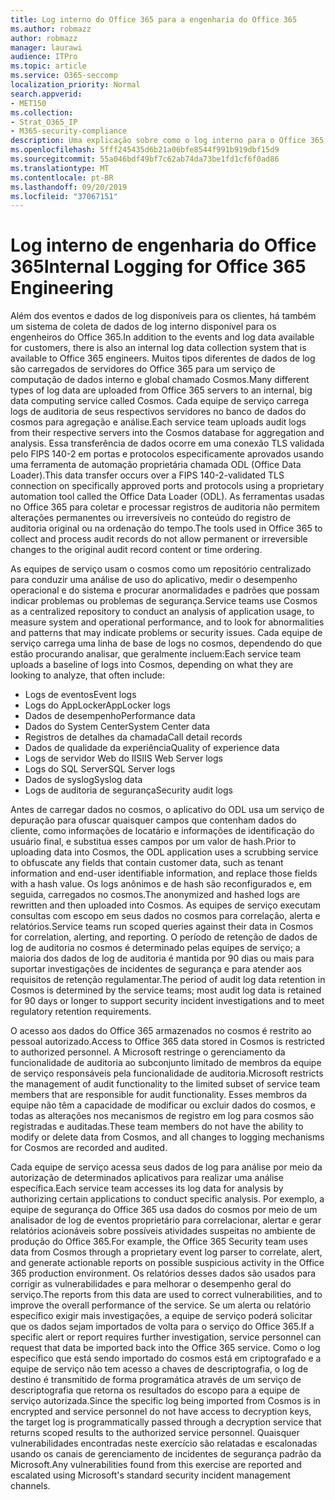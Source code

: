 ```yaml
---
title: Log interno do Office 365 para a engenharia do Office 365
ms.author: robmazz
author: robmazz
manager: laurawi
audience: ITPro
ms.topic: article
ms.service: O365-seccomp
localization_priority: Normal
search.appverid:
- MET150
ms.collection:
- Strat_O365_IP
- M365-security-compliance
description: Uma explicação sobre como o log interno para o Office 365 Engineering Teams funciona.
ms.openlocfilehash: 5fff245435d6b21a06bfe8544f991b919dbf15d9
ms.sourcegitcommit: 55a046bdf49bf7c62ab74da73be1fd1cf6f0ad86
ms.translationtype: MT
ms.contentlocale: pt-BR
ms.lasthandoff: 09/20/2019
ms.locfileid: "37067151"
---
```

# <a name="internal-logging-for-office-365-engineering"></a><span data-ttu-id="6b130-103">Log interno de engenharia do Office 365</span><span class="sxs-lookup"><span data-stu-id="6b130-103">Internal Logging for Office 365 Engineering</span></span>
<span data-ttu-id="6b130-104">Além dos eventos e dados de log disponíveis para os clientes, há também um sistema de coleta de dados de log interno disponível para os engenheiros do Office 365.</span><span class="sxs-lookup"><span data-stu-id="6b130-104">In addition to the events and log data available for customers, there is also an internal log data collection system that is available to Office 365 engineers.</span></span> <span data-ttu-id="6b130-105">Muitos tipos diferentes de dados de log são carregados de servidores do Office 365 para um serviço de computação de dados interno e global chamado Cosmos.</span><span class="sxs-lookup"><span data-stu-id="6b130-105">Many different types of log data are uploaded from Office 365 servers to an internal, big data computing service called Cosmos.</span></span> <span data-ttu-id="6b130-106">Cada equipe de serviço carrega logs de auditoria de seus respectivos servidores no banco de dados do cosmos para agregação e análise.</span><span class="sxs-lookup"><span data-stu-id="6b130-106">Each service team uploads audit logs from their respective servers into the Cosmos database for aggregation and analysis.</span></span> <span data-ttu-id="6b130-107">Essa transferência de dados ocorre em uma conexão TLS validada pelo FIPS 140-2 em portas e protocolos especificamente aprovados usando uma ferramenta de automação proprietária chamada ODL (Office Data Loader).</span><span class="sxs-lookup"><span data-stu-id="6b130-107">This data transfer occurs over a FIPS 140-2-validated TLS connection on specifically approved ports and protocols using a proprietary automation tool called the Office Data Loader (ODL).</span></span> <span data-ttu-id="6b130-108">As ferramentas usadas no Office 365 para coletar e processar registros de auditoria não permitem alterações permanentes ou irreversíveis no conteúdo do registro de auditoria original ou na ordenação do tempo.</span><span class="sxs-lookup"><span data-stu-id="6b130-108">The tools used in Office 365 to collect and process audit records do not allow permanent or irreversible changes to the original audit record content or time ordering.</span></span>

<span data-ttu-id="6b130-109">As equipes de serviço usam o cosmos como um repositório centralizado para conduzir uma análise de uso do aplicativo, medir o desempenho operacional e do sistema e procurar anormalidades e padrões que possam indicar problemas ou problemas de segurança.</span><span class="sxs-lookup"><span data-stu-id="6b130-109">Service teams use Cosmos as a centralized repository to conduct an analysis of application usage, to measure system and operational performance, and to look for abnormalities and patterns that may indicate problems or security issues.</span></span> <span data-ttu-id="6b130-110">Cada equipe de serviço carrega uma linha de base de logs no cosmos, dependendo do que estão procurando analisar, que geralmente incluem:</span><span class="sxs-lookup"><span data-stu-id="6b130-110">Each service team uploads a baseline of logs into Cosmos, depending on what they are looking to analyze, that often include:</span></span>
- <span data-ttu-id="6b130-111">Logs de eventos</span><span class="sxs-lookup"><span data-stu-id="6b130-111">Event logs</span></span>
- <span data-ttu-id="6b130-112">Logs do AppLocker</span><span class="sxs-lookup"><span data-stu-id="6b130-112">AppLocker logs</span></span>
- <span data-ttu-id="6b130-113">Dados de desempenho</span><span class="sxs-lookup"><span data-stu-id="6b130-113">Performance data</span></span>
- <span data-ttu-id="6b130-114">Dados do System Center</span><span class="sxs-lookup"><span data-stu-id="6b130-114">System Center data</span></span>
- <span data-ttu-id="6b130-115">Registros de detalhes da chamada</span><span class="sxs-lookup"><span data-stu-id="6b130-115">Call detail records</span></span>
- <span data-ttu-id="6b130-116">Dados de qualidade da experiência</span><span class="sxs-lookup"><span data-stu-id="6b130-116">Quality of experience data</span></span>
- <span data-ttu-id="6b130-117">Logs de servidor Web do IIS</span><span class="sxs-lookup"><span data-stu-id="6b130-117">IIS Web Server logs</span></span>
- <span data-ttu-id="6b130-118">Logs do SQL Server</span><span class="sxs-lookup"><span data-stu-id="6b130-118">SQL Server logs</span></span>
- <span data-ttu-id="6b130-119">Dados de syslog</span><span class="sxs-lookup"><span data-stu-id="6b130-119">Syslog data</span></span>
- <span data-ttu-id="6b130-120">Logs de auditoria de segurança</span><span class="sxs-lookup"><span data-stu-id="6b130-120">Security audit logs</span></span>

<span data-ttu-id="6b130-121">Antes de carregar dados no cosmos, o aplicativo do ODL usa um serviço de depuração para ofuscar quaisquer campos que contenham dados do cliente, como informações de locatário e informações de identificação do usuário final, e substitua esses campos por um valor de hash.</span><span class="sxs-lookup"><span data-stu-id="6b130-121">Prior to uploading data into Cosmos, the ODL application uses a scrubbing service to obfuscate any fields that contain customer data, such as tenant information and end-user identifiable information, and replace those fields with a hash value.</span></span> <span data-ttu-id="6b130-122">Os logs anônimos e de hash são reconfigurados e, em seguida, carregados no cosmos.</span><span class="sxs-lookup"><span data-stu-id="6b130-122">The anonymized and hashed logs are rewritten and then uploaded into Cosmos.</span></span> <span data-ttu-id="6b130-123">As equipes de serviço executam consultas com escopo em seus dados no cosmos para correlação, alerta e relatórios.</span><span class="sxs-lookup"><span data-stu-id="6b130-123">Service teams run scoped queries against their data in Cosmos for correlation, alerting, and reporting.</span></span> <span data-ttu-id="6b130-124">O período de retenção de dados de log de auditoria no cosmos é determinado pelas equipes de serviço; a maioria dos dados de log de auditoria é mantida por 90 dias ou mais para suportar investigações de incidentes de segurança e para atender aos requisitos de retenção regulamentar.</span><span class="sxs-lookup"><span data-stu-id="6b130-124">The period of audit log data retention in Cosmos is determined by the service teams; most audit log data is retained for 90 days or longer to support security incident investigations and to meet regulatory retention requirements.</span></span>

<span data-ttu-id="6b130-125">O acesso aos dados do Office 365 armazenados no cosmos é restrito ao pessoal autorizado.</span><span class="sxs-lookup"><span data-stu-id="6b130-125">Access to Office 365 data stored in Cosmos is restricted to authorized personnel.</span></span> <span data-ttu-id="6b130-126">A Microsoft restringe o gerenciamento da funcionalidade de auditoria ao subconjunto limitado de membros da equipe de serviço responsáveis pela funcionalidade de auditoria.</span><span class="sxs-lookup"><span data-stu-id="6b130-126">Microsoft restricts the management of audit functionality to the limited subset of service team members that are responsible for audit functionality.</span></span> <span data-ttu-id="6b130-127">Esses membros da equipe não têm a capacidade de modificar ou excluir dados do cosmos, e todas as alterações nos mecanismos de registro em log para cosmos são registradas e auditadas.</span><span class="sxs-lookup"><span data-stu-id="6b130-127">These team members do not have the ability to modify or delete data from Cosmos, and all changes to logging mechanisms for Cosmos are recorded and audited.</span></span>

<span data-ttu-id="6b130-128">Cada equipe de serviço acessa seus dados de log para análise por meio da autorização de determinados aplicativos para realizar uma análise específica.</span><span class="sxs-lookup"><span data-stu-id="6b130-128">Each service team accesses its log data for analysis by authorizing certain applications to conduct specific analysis.</span></span> <span data-ttu-id="6b130-129">Por exemplo, a equipe de segurança do Office 365 usa dados do cosmos por meio de um analisador de log de eventos proprietário para correlacionar, alertar e gerar relatórios acionáveis sobre possíveis atividades suspeitas no ambiente de produção do Office 365.</span><span class="sxs-lookup"><span data-stu-id="6b130-129">For example, the Office 365 Security team uses data from Cosmos through a proprietary event log parser to correlate, alert, and generate actionable reports on possible suspicious activity in the Office 365 production environment.</span></span> <span data-ttu-id="6b130-130">Os relatórios desses dados são usados para corrigir as vulnerabilidades e para melhorar o desempenho geral do serviço.</span><span class="sxs-lookup"><span data-stu-id="6b130-130">The reports from this data are used to correct vulnerabilities, and to improve the overall performance of the service.</span></span> <span data-ttu-id="6b130-131">Se um alerta ou relatório específico exigir mais investigações, a equipe de serviço poderá solicitar que os dados sejam importados de volta para o serviço do Office 365.</span><span class="sxs-lookup"><span data-stu-id="6b130-131">If a specific alert or report requires further investigation, service personnel can request that data be imported back into the Office 365 service.</span></span> <span data-ttu-id="6b130-132">Como o log específico que está sendo importado do cosmos está em criptografado e a equipe de serviço não tem acesso a chaves de descriptografia, o log de destino é transmitido de forma programática através de um serviço de descriptografia que retorna os resultados do escopo para a equipe de serviço autorizada.</span><span class="sxs-lookup"><span data-stu-id="6b130-132">Since the specific log being imported from Cosmos is in encrypted and service personnel do not have access to decryption keys, the target log is programmatically passed through a decryption service that returns scoped results to the authorized service personnel.</span></span> <span data-ttu-id="6b130-133">Quaisquer vulnerabilidades encontradas neste exercício são relatadas e escalonadas usando os canais de gerenciamento de incidentes de segurança padrão da Microsoft.</span><span class="sxs-lookup"><span data-stu-id="6b130-133">Any vulnerabilities found from this exercise are reported and escalated using Microsoft's standard security incident management channels.</span></span>
